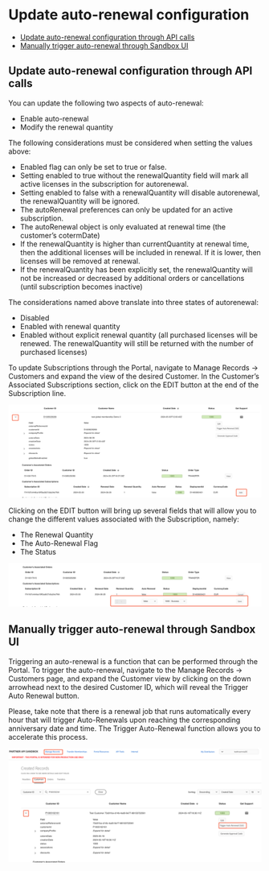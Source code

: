 # Update auto-renewal configuration

- [Update  auto-renewal configuration through API calls](#update--auto-renewal-configuration-through-api-calls)
- [Manually trigger auto-renewal through Sandbox UI](#manually-trigger-auto-renewal-through-sandbox-ui)

## Update  auto-renewal configuration through API calls

You can update the following two aspects of auto-renewal:

- Enable auto-renewal
- Modify the renewal quantity

The following considerations must be considered when setting the values above:

- Enabled flag can only be set to true or false.
- Setting enabled to true without the renewalQuantity field will mark all active licenses in the subscription for autorenewal.
- Setting enabled to false with a renewalQuantity will disable autorenewal, the renewalQuantity will be ignored.
- The autoRenewal preferences can only be updated for an active subscription.
- The autoRenewal object is only evaluated at renewal time (the customer’s cotermDate)
- If the renewalQuantity is higher than currentQuantity at renewal time, then the additional licenses will be included in renewal. If it is lower, then licenses will be removed at renewal.
- If the renewalQuantity has been explicitly set, the renewalQuantity will not be increased or decreased by additional orders or cancellations (until subscription becomes inactive)

The considerations named above translate into three states of autorenewal:

- Disabled
- Enabled with renewal quantity
- Enabled without explicit renewal quantity (all purchased licenses will be renewed. The renewalQuantity will still be returned with the number of purchased licenses)

To update Subscriptions through the Portal, navigate to Manage Records -> Customers and expand the view of the desired Customer. In the Customer’s Associated Subscriptions section, click on the EDIT button at the end of the Subscription line.

![Updating Subscription details in Sandbox Portal -1](/src/pages/sandbox/image/update_subscription_1.png)

Clicking on the EDIT button will bring up several fields that will allow you to change the different values associated with the Subscription, namely:

- The Renewal Quantity
- The Auto-Renewal Flag
- The Status

![Updating Subscription details in Sandbox Portal -2](/src/pages/sandbox/image/update_subscription_2.png)

## Manually trigger auto-renewal through Sandbox UI

Triggering an auto-renewal is a function that can be performed through the Portal. To trigger the auto-renewal, navigate to the Manage Records -> Customers page, and expand the Customer view by clicking on the down arrowhead next to the desired Customer ID, which will reveal the Trigger Auto Renewal button.

Please, take note that there is a renewal job that runs automatically every hour that will trigger Auto-Renewals upon reaching the corresponding anniversary date and time. The Trigger Auto-Renewal function allows you to accelerate this process.

![Triggering auto-renewal](/src/pages/sandbox/image/trigger.png)
